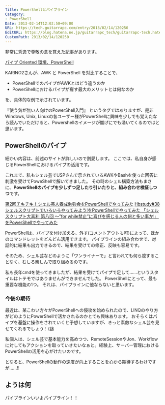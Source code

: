 ```yaml
---
Title: PowerShellとパイプライン
Category:
- PowerShell
Date: 2013-02-14T12:02:50+09:00
URL: https://tech.guitarrapc.com/entry/2013/02/14/120250
EditURL: https://blog.hatena.ne.jp/guitarrapc_tech/guitarrapc-tech.hatenablog.com/atom/entry/11696248318757675388
CustomPath: 2013/02/14/120250
---
```


非常に秀逸で尊敬の念を覚えた記事があります。

<a href="http://karino2.livejournal.com/70074.html" target="_blank">パイプ Oriented 環境、PowerShell</a>

KARINO2さんが、AWK と PowerShell を対比することで、

- PowerShellでのパイプがAWKとはどう違うのか
- PowerShellにおけるパイプが齎す最大のメリットとは何なのか

を、具体的な例で示されています。

『使う気が無い人向けのPowerShell入門』 というタグではありますが、是非 Windows, Unix, Linuxの各ユーザー様がPowerShellに興味を少しでも覚えたなら読んでいただけると、Powershellのイメージが朧げにでも湧いてくるのではと思います。



## PowerShellのパイプ
細かい内容は、前述のサイトが詳しいので割愛します。
ここでは、私自身が感じるPowerShellにおけるパイプの活用です。

これまで、私もシェル芸でUSPさんで示されているAWKやBashを使った回答に刺激を受けてPoweShellで解いてきました。
その時のシェル構築方法もまさに、**PowerShellのパイプを少しずつ足したり引いたりと、組み合わせ検証しつつ**です。

<a href="http://guitarrapc.wordpress.com/2012/12/26/%e7%ac%ac2%e5%9b%9e%e3%83%81%e3%82%ad%e3%83%81%e3%82%ad%ef%bc%81%e3%82%b7%e3%82%a7%e3%83%ab%e8%8a%b8%e4%ba%ba%e9%a4%8a%e6%88%90%e5%8b%89%e5%bc%b7%e4%bc%9a%e3%82%92powershell%e3%81%a7%e3%82%84%e3%81%a3/" target="_blank">第2回チキチキ！シェル芸人養成勉強会をPowerShellでやってみた</a>
<a href="http://guitarrapc.wordpress.com/2013/01/24/hbstudy38%e3%82%b7%e3%82%a7%e3%83%ab%e3%82%b9%e3%82%af%e3%83%aa%e3%83%97%e3%83%88%e3%81%a7%e3%81%84%e3%82%8d%e3%81%84%e3%82%8d%e3%82%84%e3%81%a3%e3%81%a6%e3%81%bf%e3%82%88%e3%81%86%e3%82%92powershel/" target="_blank">Hbstudy#38シェルスクリプトでいろいろやってみよう!をPowerShellでやってみた </a>
<a href="http://guitarrapc.wordpress.com/2013/02/12/%e3%80%8c%e3%82%b7%e3%82%a7%e3%83%ab%e3%82%b9%e3%82%af%e3%83%aa%e3%83%97%e3%83%88%e5%a4%a7%e5%96%9c%e5%88%a9-%e7%ac%ac%e5%85%ab%e5%9b%9e-%ef%bd%9eforwhile%e7%a6%81%e6%ad%a2%e3%81%ab%e5%96%9c/" target="_blank">「シェルスクリプト大喜利 第八回 ～”for,while禁止”に喜びを感じる人の何と多い事か!」をPowerShellでやってみた</a>

PowerShellは、パイプを付け加える、外す(コメントアウトも可)によって、ほかのコマンドレットをどんどん活用できます。
パイプラインの組み合わせで、対話的に結果も出力できるので、結果を受けての修正、反映も容易です。

そのため、シェル芸などのように「ワンライナーで」と言われても何ら臆することなく、むしろ楽しんで取り組めるのです。

私も長年cmdを使ってきましたが、結果を受けてパイプで足して……というスタイルはトテモではありませんができませんでした。
PowerShellにとって、最も重要な機能の1つ。
それは、パイプラインに他ならないと思います。


### 今後の期待
最近は、某こわい方々がPowerShellへの侵攻を始められたので、LINQのやり方がどのようにPowerShellで活かされるのかとても興味あります。
おそらくはパイプを基盤に操作をされていくと予想していますが、きっと素敵なシェル芸を見せてくれるでしょう！(謎

私個人は、シェル芸で基本能力を高めつつ、RemoteSessionやJon、Workflowに対してもアクションを取っていきたいなぁと。経験上、サーバー管理におけるPowerShellの活用を心がけたいのです。

となると、PowerShellの動作の速度が向上することを心から期待するわけですが……!!

## ようは何
パイプラインいいよパイプライン！！
